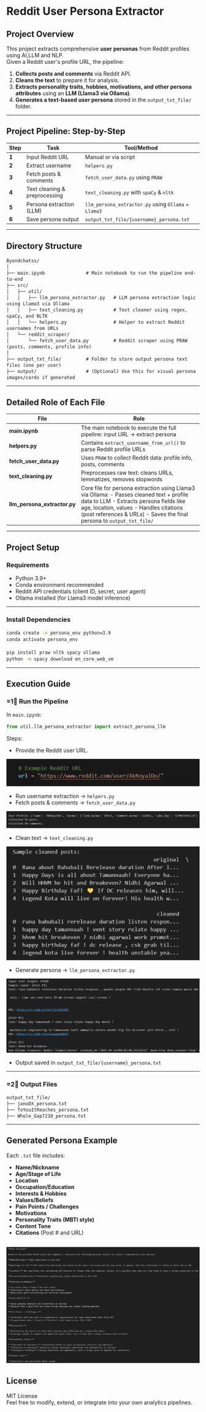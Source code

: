 # Reddit User Persona Extractor

## Project Overview

This project extracts comprehensive **user personas** from Reddit profiles using AI,LLM and NLP.\
Given a Reddit user's profile URL, the pipeline:

1. **Collects posts and comments** via Reddit API.
2. **Cleans the text** to prepare it for analysis.
3. **Extracts personality traits, hobbies, motivations, and other persona attributes** using an **LLM (Llama3 via Ollama)**.
4. **Generates a text-based user persona** stored in the `output_txt_file/` folder.


---

## Project Pipeline: Step-by-Step

| **Step** | **Task**                      | **Tool/Method**                                      |
| -------- | ----------------------------- | ---------------------------------------------------- |
| **1**    | Input Reddit URL              | Manual or via script                                 |
| **2**    | Extract username              | `helpers.py`                                         |
| **3**    | Fetch posts & comments        | `fetch_user_data.py` using `PRAW`                    |
| **4**    | Text cleaning & preprocessing | `text_cleaning.py` with `spaCy` & `nltk`             |
| **5**    | Persona extraction (LLM)      | `llm_persona_extractor.py` using `Ollama` + `Llama3` |
| **6**    | Save persona output           | `output_txt_file/{username}_persona.txt`             |

---

## Directory Structure

```
Byondchatss/
│
├── main.ipynb               # Main notebook to run the pipeline end-to-end
├── src/
│   ├── util/
│   │   ├── llm_persona_extractor.py   # LLM persona extraction logic using Llama3 via Ollama
│   │   ├── text_cleaning.py           # Text cleaner using regex, spaCy, and NLTK
│   │   └── helpers.py                 # Helper to extract Reddit usernames from URLs
│   └── reddit_scraper/
│       └── fetch_user_data.py         # Reddit scraper using PRAW (posts, comments, profile info)
│
├── output_txt_file/         # Folder to store output persona text files (one per user)
├── output/                  # (Optional) Use this for visual persona images/cards if generated
```

---

## Detailed Role of Each File

| **File**                       | **Role**                                                                                                                                                                                                                                                |
| ------------------------------ | ------------------------------------------------------------------------------------------------------------------------------------------------------------------------------------------------------------------------------------------------------- |
| **main.ipynb**                 | The main notebook to execute the full pipeline: input URL → extract persona                                                                                                                                                                             |
| **helpers.py**                 | Contains `extract_username_from_url()` to parse Reddit profile URLs                                                                                                                                                                                     |
| **fetch\_user\_data.py**       | Uses `PRAW` to collect Reddit data: profile info, posts, comments                                                                                                                                                                                       |
| **text\_cleaning.py**          | Preprocesses raw text: cleans URLs, lemmatizes, removes stopwords                                                                                                                                                                                       |
| **llm\_persona\_extractor.py** | Core file for persona extraction using Llama3 via Ollama: - Passes cleaned text + profile data to LLM - Extracts persona fields like age, location, values - Handles citations (post references & URLs) - Saves the final persona to `output_txt_file/` |

---

## Project Setup

### Requirements

- Python 3.9+
- Conda environment recommended
- Reddit API credentials (client ID, secret, user agent)
- Ollama installed (for Llama3 model inference)

---

### Install Dependencies

```bash
conda create -n persona_env python=3.9
conda activate persona_env

pip install praw nltk spacy ollama
python -m spacy download en_core_web_sm
```

---

## Execution Guide

### =1⃣ Run the Pipeline

In `main.ipynb`:

```python
from util.llm_persona_extractor import extract_persona_llm
```

Steps:

- Provide the Reddit user URL.

![Alt Text](images\URL.png)

- Run username extraction → `helpers.py`
- Fetch posts & comments → `fetch_user_data.py`

![Alt Text](images\DATA_COLLECTED.png)

- Clean text → `text_cleaning.py`

![Alt Text](images\CLEANED_OUTPUT.png)

- Generate persona → `llm_persona_extractor.py`

![Alt Text](images\SCRIPT_RUN.png)


- Output saved in `output_txt_file/{username}_persona.txt`

---

### =2⃣ Output Files

```
output_txt_file/
├── janoDX_persona.txt
├── ToYouItReaches_persona.txt
├── Whole_Gap7210_persona.txt
```

---

## Generated Persona Example

Each `.txt` file includes:

- **Name/Nickname**
- **Age/Stage of Life**
- **Location**
- **Occupation/Education**
- **Interests & Hobbies**
- **Values/Beliefs**
- **Pain Points / Challenges**
- **Motivations**
- **Personality Traits (MBTI style)**
- **Content Tone**
- **Citations** (Post # and URL)

![Alt Text](images\OUTPUT.png)
---

## License

MIT License\
Feel free to modify, extend, or integrate into your own analytics pipelines.

